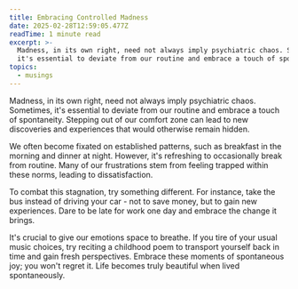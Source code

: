 ```yaml
---
title: Embracing Controlled Madness
date: 2025-02-28T12:59:05.477Z
readTime: 1 minute read
excerpt: >-
  Madness, in its own right, need not always imply psychiatric chaos. Sometimes,
  it's essential to deviate from our routine and embrace a touch of spont...
topics:
  - musings
---
```

Madness, in its own right, need not always imply psychiatric chaos. Sometimes, it's essential to deviate from our routine and embrace a touch of spontaneity. Stepping out of our comfort zone can lead to new discoveries and experiences that would otherwise remain hidden.
 
 We often become fixated on established patterns, such as breakfast in the morning and dinner at night. However, it's refreshing to occasionally break from routine. Many of our frustrations stem from feeling trapped within these norms, leading to dissatisfaction.
 
 To combat this stagnation, try something different. For instance, take the bus instead of driving your car - not to save money, but to gain new experiences. Dare to be late for work one day and embrace the change it brings.
 
 It's crucial to give our emotions space to breathe. If you tire of your usual music choices, try reciting a childhood poem to transport yourself back in time and gain fresh perspectives.
 Embrace these moments of spontaneous joy; you won't regret it.
 Life becomes truly beautiful when lived spontaneously.
